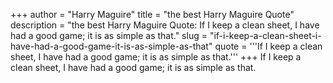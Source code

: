+++
author = "Harry Maguire"
title = "the best Harry Maguire Quote"
description = "the best Harry Maguire Quote: If I keep a clean sheet, I have had a good game; it is as simple as that."
slug = "if-i-keep-a-clean-sheet-i-have-had-a-good-game-it-is-as-simple-as-that"
quote = '''If I keep a clean sheet, I have had a good game; it is as simple as that.'''
+++
If I keep a clean sheet, I have had a good game; it is as simple as that.

